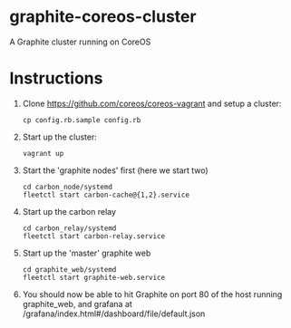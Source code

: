# graphite-coreos-cluster
A Graphite cluster running on CoreOS

# Instructions
1. Clone https://github.com/coreos/coreos-vagrant and setup a cluster: 

    ```
    cp config.rb.sample config.rb
    ````
    
2. Start up the cluster:

    ```
    vagrant up
    ```
    
3. Start the 'graphite nodes' first (here we start two)

    ```
    cd carbon_node/systemd
    fleetctl start carbon-cache@{1,2}.service
    ```
    
4. Start up the carbon relay

    ```
    cd carbon_relay/systemd
    fleetctl start carbon-relay.service
    ```

5. Start up the 'master' graphite web

    ```
    cd graphite_web/systemd
    fleetctl start graphite-web.service
    ```
    
6. You should now be able to hit Graphite on port 80 of the host running graphite_web, and grafana at /grafana/index.html#/dashboard/file/default.json
